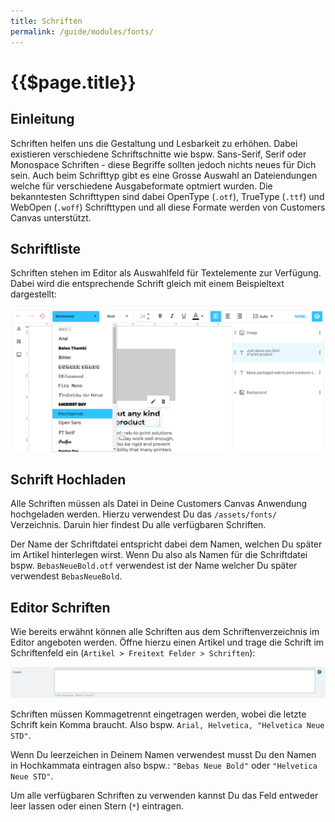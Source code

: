 ```yaml
---
title: Schriften
permalink: /guide/modules/fonts/
---
```


# {{$page.title}}

## Einleitung

Schriften helfen uns die Gestaltung und Lesbarkeit zu erhöhen. Dabei 
existieren verschiedene Schriftschnitte wie bspw. Sans-Serif, Serif oder
Monospace Schriften - diese Begriffe sollten jedoch nichts neues für 
Dich sein. Auch beim Schrifttyp gibt es eine Grosse Auswahl an Dateiendungen
welche für verschiedene Ausgabeformate optmiert wurden. Die bekanntesten
Schrifttypen sind dabei OpenType (`.otf`), TrueType (`.ttf`) und  WebOpen 
(`.woff`) Schrifttypen und all diese Formate werden von Customers Canvas 
unterstützt.

## Schriftliste

Schriften stehen im Editor als Auswahlfeld für Textelemente zur Verfügung. 
Dabei wird die entsprechende Schrift gleich mit einem Beispieltext dargestellt:

![Bild: Schriftauswahl](./editor_font_selection.png)

## Schrift Hochladen

Alle Schriften müssen als Datei in Deine Customers Canvas Anwendung 
hochgeladen werden. Hierzu verwendest Du das `/assets/fonts/` Verzeichnis.
Daruin hier findest Du alle verfügbaren Schriften.  

Der Name der Schriftdatei entspricht dabei dem Namen, welchen Du später 
im Artikel hinterlegen wirst. Wenn Du also als Namen für die Schriftdatei 
bspw. `BebasNeueBold.otf` verwendest ist der Name welcher Du später 
verwendest `BebasNeueBold`.

## Editor Schriften

Wie bereits erwähnt können alle Schriften aus dem Schriftenverzeichnis
im Editor angeboten werden. Öffne hierzu einen Artikel und trage die
Schrift im Schriftenfeld ein (`Artikel > Freitext Felder > Schriften`):

![Bild: Schriften Feld](./article_set_font.png)

Schriften müssen Kommagetrennt eingetragen werden, wobei die letzte Schrift
kein Komma braucht. Also bspw. `Arial, Helvetica, "Helvetica Neue STD"`.

Wenn Du leerzeichen in Deinem Namen verwendest musst Du den Namen in
Hochkammata eintragen also bspw.: `"Bebas Neue Bold"` oder `"Helvetica Neue STD"`.

Um alle verfügbaren Schriften zu verwenden kannst Du das Feld entweder 
leer lassen oder einen Stern (`*`) eintragen.